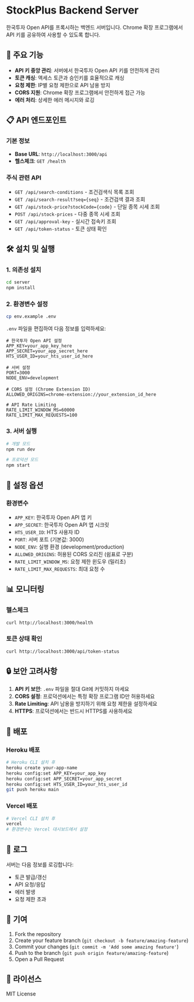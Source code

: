 # StockPlus Backend Server

한국투자 Open API를 프록시하는 백엔드 서버입니다. Chrome 확장 프로그램에서 API 키를 공유하여 사용할 수 있도록 합니다.

## 🚀 주요 기능

- **API 키 중앙 관리**: 서버에서 한국투자 Open API 키를 안전하게 관리
- **토큰 캐싱**: 액세스 토큰과 승인키를 효율적으로 캐싱
- **요청 제한**: IP별 요청 제한으로 API 남용 방지
- **CORS 지원**: Chrome 확장 프로그램에서 안전하게 접근 가능
- **에러 처리**: 상세한 에러 메시지와 로깅

## 📋 API 엔드포인트

### 기본 정보

- **Base URL**: `http://localhost:3000/api`
- **헬스체크**: `GET /health`

### 주식 관련 API

- `GET /api/search-conditions` - 조건검색식 목록 조회
- `GET /api/search-result?seq={seq}` - 조건검색 결과 조회
- `GET /api/stock-price?stockCode={code}` - 단일 종목 시세 조회
- `POST /api/stock-prices` - 다중 종목 시세 조회
- `GET /api/approval-key` - 실시간 접속키 조회
- `GET /api/token-status` - 토큰 상태 확인

## 🛠️ 설치 및 실행

### 1. 의존성 설치

```bash
cd server
npm install
```

### 2. 환경변수 설정

```bash
cp env.example .env
```

`.env` 파일을 편집하여 다음 정보를 입력하세요:

```env
# 한국투자 Open API 설정
APP_KEY=your_app_key_here
APP_SECRET=your_app_secret_here
HTS_USER_ID=your_hts_user_id_here

# 서버 설정
PORT=3000
NODE_ENV=development

# CORS 설정 (Chrome Extension ID)
ALLOWED_ORIGINS=chrome-extension://your_extension_id_here

# API Rate Limiting
RATE_LIMIT_WINDOW_MS=60000
RATE_LIMIT_MAX_REQUESTS=100
```

### 3. 서버 실행

```bash
# 개발 모드
npm run dev

# 프로덕션 모드
npm start
```

## 🔧 설정 옵션

### 환경변수

- `APP_KEY`: 한국투자 Open API 앱 키
- `APP_SECRET`: 한국투자 Open API 앱 시크릿
- `HTS_USER_ID`: HTS 사용자 ID
- `PORT`: 서버 포트 (기본값: 3000)
- `NODE_ENV`: 실행 환경 (development/production)
- `ALLOWED_ORIGINS`: 허용된 CORS 오리진 (쉼표로 구분)
- `RATE_LIMIT_WINDOW_MS`: 요청 제한 윈도우 (밀리초)
- `RATE_LIMIT_MAX_REQUESTS`: 최대 요청 수

## 📊 모니터링

### 헬스체크

```bash
curl http://localhost:3000/health
```

### 토큰 상태 확인

```bash
curl http://localhost:3000/api/token-status
```

## 🔒 보안 고려사항

1. **API 키 보안**: `.env` 파일을 절대 Git에 커밋하지 마세요
2. **CORS 설정**: 프로덕션에서는 특정 확장 프로그램 ID만 허용하세요
3. **Rate Limiting**: API 남용을 방지하기 위해 요청 제한을 설정하세요
4. **HTTPS**: 프로덕션에서는 반드시 HTTPS를 사용하세요

## 🚀 배포

### Heroku 배포

```bash
# Heroku CLI 설치 후
heroku create your-app-name
heroku config:set APP_KEY=your_app_key
heroku config:set APP_SECRET=your_app_secret
heroku config:set HTS_USER_ID=your_hts_user_id
git push heroku main
```

### Vercel 배포

```bash
# Vercel CLI 설치 후
vercel
# 환경변수는 Vercel 대시보드에서 설정
```

## 📝 로그

서버는 다음 정보를 로깅합니다:

- 토큰 발급/갱신
- API 요청/응답
- 에러 발생
- 요청 제한 초과

## 🤝 기여

1. Fork the repository
2. Create your feature branch (`git checkout -b feature/amazing-feature`)
3. Commit your changes (`git commit -m 'Add some amazing feature'`)
4. Push to the branch (`git push origin feature/amazing-feature`)
5. Open a Pull Request

## 📄 라이선스

MIT License
